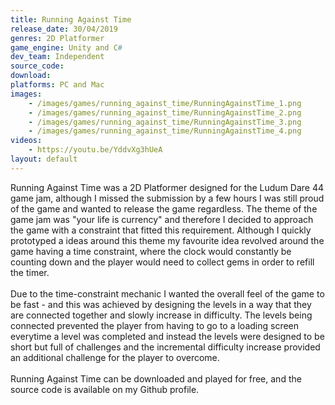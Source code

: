 ```yaml
---
title: Running Against Time
release_date: 30/04/2019
genres: 2D Platformer
game_engine: Unity and C#
dev_team: Independent
source_code: 
download: 
platforms: PC and Mac
images: 
    - /images/games/running_against_time/RunningAgainstTime_1.png
    - /images/games/running_against_time/RunningAgainstTime_2.png
    - /images/games/running_against_time/RunningAgainstTime_3.png
    - /images/games/running_against_time/RunningAgainstTime_4.png
videos:
    - https://youtu.be/YddvXg3hUeA
layout: default
---
```

Running Against Time was a 2D Platformer designed for the Ludum Dare 44 game jam, although I missed the submission by a few hours I was still proud of the game and wanted to release the game regardless. The theme of the game jam was "your life is currency" and therefore I decided to approach the game with a constraint that fitted this requirement. Although I quickly prototyped a ideas around this theme my favourite idea revolved around the game having a time constraint, where the clock would constantly be counting down and the player would need to collect gems in order to refill the timer.
<br><br>
Due to the time-constraint mechanic I wanted the overall feel of the game to be fast - and this was achieved by designing the levels in a way that they are connected together and slowly increase in difficulty. The levels being connected prevented the player from having to go to a loading screen everytime a level was completed and instead the levels were designed to be short but full of challenges and the incremental difficulty increase provided an additional challenge for the player to overcome.
<br><br>
Running Against Time can be downloaded and played for free, and the source code is available on my Github profile. 